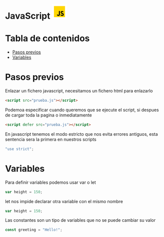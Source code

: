 # JavaScript ![JavaScript](.javascript.png)

# Tabla de contenidos
- [Pasos previos](#pasos-previos)
- [Variables](#variables)

# Pasos previos
Enlazar un fichero javascript, necesitamos un fichero html para enlazarlo 
```html
<script src="prueba.js"></script>
```
Podemoa especificar cuando queremos que se ejecute el script, si despues de cargar toda la pagina o inmediatamente 
```html
<script defer src="prueba.js"></script>
```
En javascript tenemos el modo estricto que nos evita errores antiguos, esta sentencia sera la primera en nuestros scripts
```javascript
"use strict";
```

# Variables
Para definir variables podemos usar var o let
```javascript
var height = 150;
```
let nos impide declarar otra variable con el mismo nombre
```javascript
var height = 150;
```
Las constantes son un tipo de variables que no se puede cambiar su valor
```javascript
const greeting = "Hello!";
```